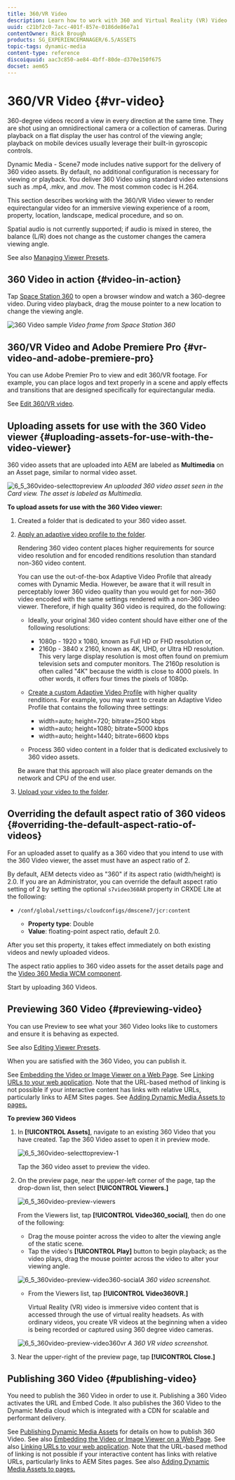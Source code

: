 ```yaml
---
title: 360/VR Video
description: Learn how to work with 360 and Virtual Reality (VR) Video in Dynamic Media.
uuid: c21bf2c0-7acc-401f-857e-0186de86e7a1
contentOwner: Rick Brough
products: SG_EXPERIENCEMANAGER/6.5/ASSETS
topic-tags: dynamic-media
content-type: reference
discoiquuid: aac3c850-ae84-4bff-80de-d370e150f675
docset: aem65
---
```


# 360/VR Video {#vr-video}

360-degree videos record a view in every direction at the same time. They are shot using an omnidirectional camera or a collection of cameras. During playback on a flat display the user has control of the viewing angle; playback on mobile devices usually leverage their built-in gyroscopic controls.

Dynamic Media - Scene7 mode includes native support for the delivery of 360 video assets. By default, no additional configuration is necessary for viewing or playback. You deliver 360 Video using standard video extensions such as .mp4, .mkv, and .mov. The most common codec is H.264.

This section describes working with the 360/VR Video viewer to render equirectangular video for an immersive viewing experience of a room, property, location, landscape, medical procedure, and so on.

Spatial audio is not currently supported; if audio is mixed in stereo, the balance (L/R) does not change as the customer changes the camera viewing angle.

See also [Managing Viewer Presets](/help/assets/managing-viewer-presets.md).

## 360 Video in action {#video-in-action}

Tap [Space Station 360](http://mobiletest.scene7.com/s7viewers/html5/Video360Viewer.html?asset=Viewers/space_station_360-AVS) to open a browser window and watch a 360-degree video. During video playback, drag the mouse pointer to a new location to change the viewing angle.

![360 Video sample](assets/6_5_360videoiss_simplified.png)
*Video frame from Space Station 360*

## 360/VR Video and Adobe Premiere Pro {#vr-video-and-adobe-premiere-pro}

You can use Adobe Premier Pro to view and edit 360/VR footage. For example, you can place logos and text properly in a scene and apply effects and transitions that are designed specifically for equirectangular media.

See [Edit 360/VR video](https://helpx.adobe.com/premiere-pro/how-to/edit-360-vr-video.html).

## Uploading assets for use with the 360 Video viewer {#uploading-assets-for-use-with-the-video-viewer}

360 video assets that are uploaded into AEM are labeled as **Multimedia** on an Asset page, similar to normal video asset.

![6_5_360video-selecttopreview](assets/6_5_360video-selecttopreview.png)
*An uploaded 360 video asset seen in the Card view. The asset is labeled as Multimedia.*

**To upload assets for use with the 360 Video viewer:**

1. Created a folder that is dedicated to your 360 video asset.
1. [Apply an adaptive video profile to the folder](/help/assets/video-profiles.md#applying-a-video-profile-to-folders).

   Rendering 360 video content places higher requirements for source video resolution and for encoded renditions resolution than standard non-360 video content.

   You can use the out-of-the-box Adaptive Video Profile that already comes with Dynamic Media. However, be aware that it will result in perceptably lower 360 video quality than you would get for non-360 video encoded with the same settings rendered with a non-360 video viewer. Therefore, if high quality 360 video is required, do the following:

    * Ideally, your original 360 video content should have either one of the following resolutions:

        * 1080p - 1920 x 1080, known as Full HD or FHD resolution or,
        * 2160p - 3840 x 2160, known as 4K, UHD, or Ultra HD resolution. This very large display resolution is most often found on premium television sets and computer monitors. The 2160p resolution is often called "4K" because the width is close to 4000 pixels. In other words, it offers four times the pixels of 1080p.

    * [Create a custom Adaptive Video Profile](/help/assets/video-profiles.md#creating-a-video-encoding-profile-for-adaptive-streaming) with higher quality renditions. For example, you may want to create an Adaptive Video Profile that contains the following three settings:

        * width=auto; height=720; bitrate=2500 kbps
        * width=auto; height=1080; bitrate=5000 kbps
        * width=auto; height=1440; bitrate=6600 kbps

    * Process 360 video content in a folder that is dedicated exclusively to 360 video assets.

   Be aware that this approach will also place greater demands on the network and CPU of the end user.

1. [Upload your video to the folder](/help/assets/managing-video-assets.md#uploadingandpreviewingvideoassets).

## Overriding the default aspect ratio of 360 videos  {#overriding-the-default-aspect-ratio-of-videos}

For an uploaded asset to qualify as a 360 video that you intend to use with the 360 Video viewer, the asset must have an aspect ratio of 2.

By default, AEM detects video as "360" if its aspect ratio (width/height) is 2.0. If you are an Administrator, you can override the default aspect ratio setting of 2 by setting the optional `s7video360AR` property in CRXDE Lite at the following:

* `/conf/global/settings/cloudconfigs/dmscene7/jcr:content`

  * **Property type**: Double
  * **Value**: floating-point aspect ratio, default 2.0.

After you set this property, it takes effect immediately on both existing videos and newly uploaded videos.

The aspect ratio applies to 360 video assets for the asset details page and the [Video 360 Media WCM component](/help/assets/adding-dynamic-media-assets-to-pages.md#dynamic-media-components).

Start by uploading 360 Videos.

## Previewing 360 Video {#previewing-video}

You can use Preview to see what your 360 Video looks like to customers and ensure it is behaving as expected.

See also [Editing Viewer Presets](/help/assets/managing-viewer-presets.md#editing-viewer-presets).

When you are satisfied with the 360 Video, you can publish it.

See [Embedding the Video or Image Viewer on a Web Page](https://helpx.adobe.com/experience-manager/6-5/help/assets/embed-code.html).
See [Linking URLs to your web application](https://helpx.adobe.com/experience-manager/6-5/help/assets/linking-urls-to-yourwebapplication.html). Note that the URL-based method of linking is not possible if your interactive content has links with relative URLs, particularly links to AEM Sites pages.
See [Adding Dynamic Media Assets to pages.](https://helpx.adobe.com/experience-manager/6-5/help/assets/adding-dynamic-media-assets-to-pages.html)

**To preview 360 Videos**

1. In **[!UICONTROL Assets]**, navigate to an existing 360 Video that you have created. Tap the 360 Video asset to open it in preview mode.

   ![6_5_360video-selecttopreview-1](assets/6_5_360video-selecttopreview-1.png)

   Tap the 360 video asset to preview the video.

1. On the preview page, near the upper-left corner of the page, tap the drop-down list, then select **[!UICONTROL Viewers.]**

   ![6_5_360video-preview-viewers](assets/6_5_360video-preview-viewers.png)

   From the Viewers list, tap **[!UICONTROL Video360_social]**, then do one of the following:

    * Drag the mouse pointer across the video to alter the viewing angle of the static scene.
    * Tap the video's **[!UICONTROL Play]** button to begin playback; as the video plays, drag the mouse pointer across the video to alter your viewing angle.

   ![6_5_360video-preview-video360-social](assets/6_5_360video-preview-video360-social.png)*A 360 video screenshot.*

    * From the Viewers list, tap **[!UICONTROL Video360VR.]**

        Virtual Reality (VR) video is immersive video content that is accessed through the use of virtual reality headsets. As with ordinary videos, you create VR videos at the beginning when a video is being recorded or captured using 360 degree video cameras.

   ![6_5_360video-preview-video360vr](assets/6_5_360video-preview-video360vr.png)
   *A 360 VR video screenshot.*

1. Near the upper-right of the preview page, tap **[!UICONTROL Close.]**

## Publishing 360 Video {#publishing-video}

You need to publish the 360 Video in order to use it. Publishing a 360 Video activates the URL and Embed Code. It also publishes the 360 Video to the Dynamic Media cloud which is integrated with a CDN for scalable and performant delivery.

See [Publishing Dynamic Media Assets](/help/assets/publishing-dynamicmedia-assets.md) for details on how to publish 360 Video.
See also [Embedding the Video or Image Viewer on a Web Page](https://helpx.adobe.com/experience-manager/6-5/help/assets/embed-code.html).
See also [Linking URLs to your web application](https://helpx.adobe.com/experience-manager/6-5/help/assets/linking-urls-to-yourwebapplication.html). Note that the URL-based method of linking is not possible if your interactive content has links with relative URLs, particularly links to AEM Sites pages.
See also [Adding Dynamic Media Assets to pages.](https://helpx.adobe.com/experience-manager/6-5/help/assets/adding-dynamic-media-assets-to-pages.html)
